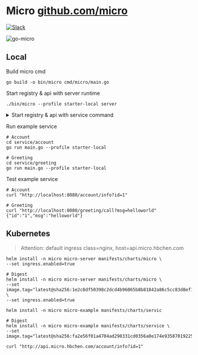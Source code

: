 # Micro [github.com/micro](http://github.com/micro)

[![Slack](https://img.shields.io/badge/slack-join-D60051.svg)](https://hbchen.slack.com/messages/CE68CJ60Z)

![go-micro](/doc/img/micro.jpg "go-micro")

## Local

Build micro cmd
```shell script
go build -o bin/micro cmd/micro/main.go
```

Start registry & api with server runtime
```shell script
./bin/micro --profile starter-local server
```

<details>
  <summary> Start registry & api with service command </summary>
Run registry service
```shell script
./bin/micro --profile starter-local service registry
```

Run API service
```shell script
./bin/micro --profile starter-local service api
```
</details>

Run example service 
```shell script
# Account
cd service/account
go run main.go --profile starter-local

# Greeting
cd service/greeting
go run main.go --profile starter-local
```

Test example service 
```shell script
# Account
curl "http://localhost:8080/account/info?id=1"

# Greeting
curl "http://localhost:8080/greeting/call?msg=helloworld"
{"id":"1","msg":"helloworld"}
```

## Kubernetes

> Attention: default ingress class=nginx, host=api.micro.hbchen.com

```shell
helm install -n micro micro-server manifests/charts/micro \
--set ingress.enabled=true

# Digest
helm install -n micro micro-server manifests/charts/micro \
--set image.tag="latest@sha256:1e2c8df50398c2dcd4b96065b8b81842a86c5cc83d8ef1ae96ac7b5d8432add3" \
--set ingress.enabled=true
```

```shell
helm install -n micro micro-example manifests/charts/servic

# Digest
helm install -n micro micro-example manifests/charts/service \
--set image.tag="latest@sha256:fa2e56f01a4704ad298331cd0356a0e174e9358701922552934bbd4987c9fb80"
```

```shell
curl "http://api.micro.hbchen.com/account/info?id=1"
```